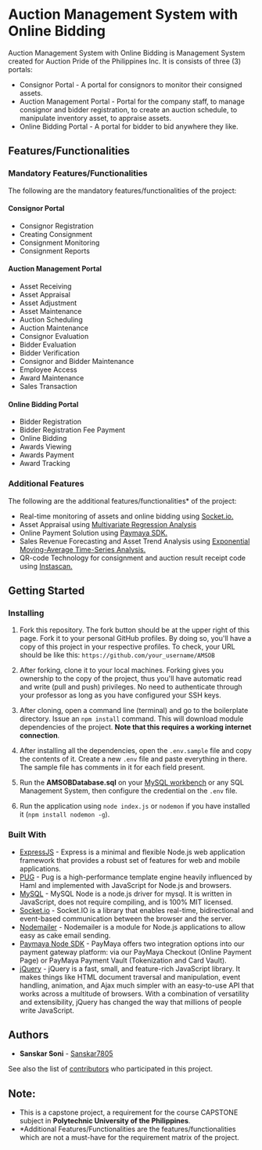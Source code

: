 # Auction Management System with Online Bidding

Auction Management System with Online Bidding is Management System created for Auction Pride of the Philippines Inc.
It is consists of three (3) portals:

* Consignor Portal - A portal for consignors to monitor their consigned assets.
* Auction Management Portal - Portal for the company staff, to manage consignor and bidder registration, to create an auction schedule, to manipulate inventory asset, to appraise assets.
* Online Bidding Portal - A portal for bidder to bid anywhere they like.

## Features/Functionalities

### Mandatory Features/Functionalities
The following are the mandatory features/functionalities of the project:

#### Consignor Portal

* Consignor Registration
* Creating Consignment
* Consignment Monitoring
* Consignment Reports

#### Auction Management Portal

* Asset Receiving
* Asset Appraisal
* Asset Adjustment
* Asset Maintenance
* Auction Scheduling
* Auction Maintenance
* Consignor Evaluation
* Bidder Evaluation
* Bidder Verification
* Consignor and Bidder Maintenance
* Employee Access
* Award Maintenance
* Sales Transaction

#### Online Bidding Portal

* Bidder Registration
* Bidder Registration Fee Payment
* Online Bidding
* Awards Viewing
* Awards Payment
* Award Tracking


### Additional Features
The following are the additional features/functionalities* of the project:

* Real-time monitoring of assets and online bidding using [Socket.io.](https://socket.io/)
* Asset Appraisal using [Multivariate Regression Analysis](https://www.npmjs.com/package/ml-regression-multivariate-linear)
* Online Payment Solution using [Paymaya SDK.](https://developers.paymaya.com)
* Sales Revenue Forecasting and Asset Trend Analysis using [Exponential Moving-Average Time-Series Analysis.](https://www.npmjs.com/package/moving-average)
* QR-code Technology for consignment and auction result receipt code using [Instascan.](https://github.com/schmich/instascan)

## Getting Started

### Installing

1. Fork this repository. The fork button should be at the upper right of this page. Fork it to your personal GitHub profiles. By doing so, you'll have a copy of this project in your respective profiles. To check, your URL should be like this: `https://github.com/your_username/AMSOB`

2. After forking, clone it to your local machines. Forking gives you ownership to the copy of the project, thus you'll have automatic read and write (pull and push) privileges. No need to authenticate through your professor as long as you have configured your SSH keys.

3. After cloning, open a command line (terminal) and go to the boilerplate directory. Issue an `npm install` command. This will download module dependencies of the project. **Note that this requires a working internet connection**.

4. After installing all the dependencies, open the `.env.sample` file and copy the contents of it. Create a new `.env` file and paste everything in there. The sample file has comments in it for each field present.

5. Run the **AMSOBDatabase.sql** on your [MySQL workbench]() or any SQL Management System, then configure the credential on the `.env` file.

5. Run the application using `node index.js` or `nodemon` if you have installed it (`npm install nodemon -g`).

### Built With

* [ExpressJS](https://expressjs.com/) - Express is a minimal and flexible Node.js web application framework that provides a robust set of features for web and mobile applications.
* [PUG](https://pugjs.org/api/getting-started.html) - Pug is a high-performance template engine heavily influenced by Haml and implemented with JavaScript for Node.js and browsers.
* [MySQL](https://www.npmjs.com/package/mysql) - MySQL Node is a node.js driver for mysql. It is written in JavaScript, does not require compiling, and is 100% MIT licensed.
* [Socket.io](https://socket.io/) - Socket.IO is a library that enables real-time, bidirectional and event-based communication between the browser and the server.
* [Nodemailer](https://nodemailer.com/) - Nodemailer is a module for Node.js applications to allow easy as cake email sending.
* [Paymaya Node SDK](https://developers.paymaya.com/) - PayMaya offers two integration options into our payment gateway platform: via our PayMaya Checkout (Online Payment Page) or PayMaya Payment Vault (Tokenization and Card Vault).
* [jQuery](https://jquery.com/) - jQuery is a fast, small, and feature-rich JavaScript library. It makes things like HTML document traversal and manipulation, event handling, animation, and Ajax much simpler with an easy-to-use API that works across a multitude of browsers. With a combination of versatility and extensibility, jQuery has changed the way that millions of people write JavaScript.

## Authors

* **Sanskar Soni** - [Sanskar7805](https://github.com/Sanskar7805)


See also the list of [contributors](https://github.com/AMSOB/contributors) who participated in this project.

## Note: 

* This is a capstone project, a requirement for the course CAPSTONE subject in **Polytechnic University of the Philippines**.
* *Additional Features/Functionalities are the features/functionalities which are not a must-have for the requirement matrix of the project.
